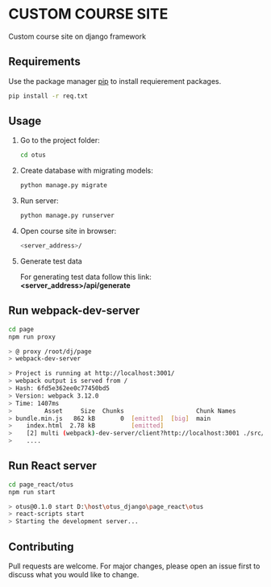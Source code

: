 # CUSTOM COURSE SITE

Custom course site on django framework

## Requirements

Use the package manager [pip](https://pip.pypa.io/en/stable/) to install requierement packages.

```bash
pip install -r req.txt
```

## Usage
1. Go to the project folder: 
    ```bash
    cd otus
    ```
2. Create database with migrating models: 
    ```python
   python manage.py migrate
    ```
    
3. Run server: 
    ```bash
    python manage.py runserver
    ```

4. Open course site in browser: 
    ```bash
    <server_address>/
    ```
5. Generate test data

    For generating test data follow this link: 
    **<server_address>/api/generate**


## Run webpack-dev-server

```bash
cd page
npm run proxy

> @ proxy /root/dj/page
> webpack-dev-server

> Project is running at http://localhost:3001/
> webpack output is served from /
> Hash: 6fd5e362ee0c77450bd5
> Version: webpack 3.12.0
> Time: 1407ms
>         Asset     Size  Chunks                    Chunk Names
> bundle.min.js   862 kB       0  [emitted]  [big]  main
>    index.html  2.78 kB          [emitted]         
>    [2] multi (webpack)-dev-server/client?http://localhost:3001 ./src/index.js 40 bytes {0} [built]
>    ....
```


## Run React server
```bash
cd page_react/otus
npm run start

> otus@0.1.0 start D:\host\otus_django\page_react\otus
> react-scripts start
> Starting the development server...

```

## Contributing
Pull requests are welcome. For major changes, please open an issue first to discuss what you would like to change.
